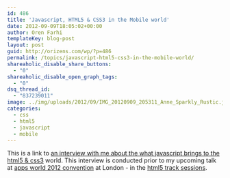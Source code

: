```yaml
---
id: 486
title: 'Javascript, HTML5 & CSS3 in the Mobile world'
date: 2012-09-09T18:05:02+00:00
author: Oren Farhi 
templateKey: blog-post
layout: post
guid: http://orizens.com/wp/?p=486
permalink: /topics/javascript-html5-css3-in-the-mobile-world/
shareaholic_disable_share_buttons:
  - "0"
shareaholic_disable_open_graph_tags:
  - "0"
dsq_thread_id:
  - "837239011"
image: ../img/uploads/2012/09/IMG_20120909_205311_Anne_Sparkly_Rustic.jpg
categories:
  - css
  - html5
  - javascript
  - mobile
---
```

This is a link to <a href="http://mobiforge.com/developing/story/what-does-javascript-bring-mobile-html5-and-css3-party" title="what does javascript bring mobile html5 and css3 party" target="_blank">an interview with me about the what javascript brings to the html5 & css3</a> world. This interview is conducted prior to my upcoming talk at <a href="http://www.apps-world.net/europe/index.php" title="Apps World 2012" target="_blank">apps world 2012 convention</a> at London - in the <a href="http://www.apps-world.net/europe/agenda/tracks/html5-devcon" title="html5 track sessions" target="_blank">html5 track sessions</a>.